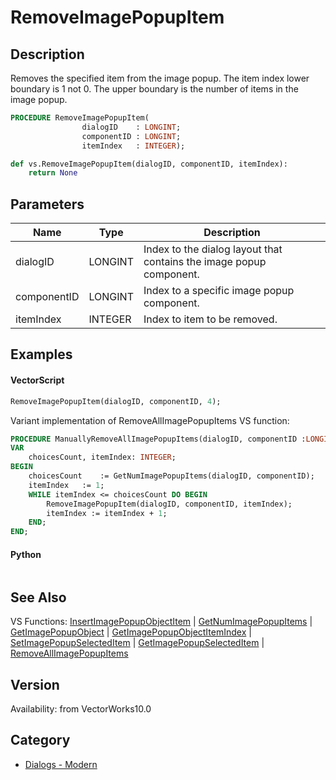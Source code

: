 # RemoveImagePopupItem

## Description
Removes the specified item from the image popup.
The item index lower boundary is 1 not 0. The upper boundary is the number of items in the image popup.

```pascal
PROCEDURE RemoveImagePopupItem(
				dialogID    : LONGINT;
				componentID : LONGINT;
				itemIndex   : INTEGER);
```

```python
def vs.RemoveImagePopupItem(dialogID, componentID, itemIndex):
    return None
```

## Parameters
|Name|Type|Description|
|---|---|---|
|dialogID|LONGINT|Index to the dialog layout that contains the image popup component.|
|componentID|LONGINT|Index to a specific image popup component.|
|itemIndex|INTEGER|Index to item to be removed.|

## Examples
#### VectorScript ####
```pascal
RemoveImagePopupItem(dialogID, componentID, 4);
```
Variant implementation of RemoveAllImagePopupItems VS function:
```pascal
PROCEDURE ManuallyRemoveAllImagePopupItems(dialogID, componentID :LONGINT);
VAR
	choicesCount, itemIndex: INTEGER;
BEGIN
	choicesCount 	:= GetNumImagePopupItems(dialogID, componentID);
	itemIndex 	:= 1;
	WHILE itemIndex <= choicesCount DO BEGIN
		RemoveImagePopupItem(dialogID, componentID, itemIndex);
		itemIndex := itemIndex + 1;
	END;
END;
```
#### Python ####
```python

```

## See Also
VS Functions:
[InsertImagePopupObjectItem](InsertImagePopupObjectItem.md) 
| [GetNumImagePopupItems](GetNumImagePopupItems.md) 
| [GetImagePopupObject](GetImagePopupObject.md) 
| [GetImagePopupObjectItemIndex](GetImagePopupObjectItemIndex.md) 
| [SetImagePopupSelectedItem](SetImagePopupSelectedItem.md) 
| [GetImagePopupSelectedItem](GetImagePopupSelectedItem.md) 
| [RemoveAllImagePopupItems](RemoveAllImagePopupItems.md)

## Version
Availability: from VectorWorks10.0

## Category
* [Dialogs - Modern](../Categories/Dialogs%20-%20Modern.md)
